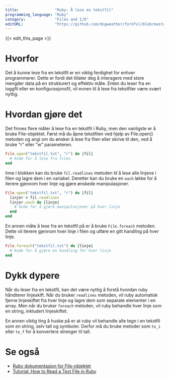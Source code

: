 ```yaml
---
title:                "Ruby: Å lese en tekstfil"
programming_language: "Ruby"
category:             "Files and I/O"
editURL:              "https://github.com/dogweather/forkful/blob/master/content/no/ruby/reading-a-text-file.md"
---
```


{{< edit_this_page >}}

# Hvorfor

 Det å kunne lese fra en tekstfil er en viktig ferdighet for enhver programmerer. Dette er fordi det tillater deg å interagere med store mengder data på en strukturert og effektiv måte. Enten du leser fra en loggfil eller en konfigurasjonsfil, vil evnen til å lese fra tekstfiler være svært nyttig.

# Hvordan gjøre det

Det finnes flere måter å lese fra en tekstfil i Ruby, men den vanligste er å bruke File-objektet. Først må du åpne tekstfilen ved hjelp av File.open() metoden og angi om du ønsker å lese fra filen eller skrive til den, ved å bruke "r" eller "w" parameteren.

```Ruby
File.open("tekstfil.txt", "r") do |fil|
  # kode for å lese fra filen
end
```
Inne i blokken kan du bruke `fil.readlines` metoden til å lese alle linjene i filen og lagre dem i en variabel. Deretter kan du bruke en `each` løkke for å iterere gjennom hver linje og gjøre ønskede manipulasjoner.

```Ruby
File.open("tekstfil.txt", "r") do |fil|
  linjer = fil.readlines
  linjer.each do |linje|
    # kode for å gjøre manipulasjoner på hver linje
  end
end
```
En annen måte å lese fra en tekstfil på er å bruke `File.foreach` metoden. Dette vil iterere gjennom hver linje i filen og utføre en gitt handling på hver linje.

```Ruby
File.foreach("tekstfil.txt") do |linje|
  # kode for å gjøre en handling for hver linje
end
```

# Dykk dypere

Når du leser fra en tekstfil, kan det være nyttig å forstå hvordan ruby håndterer linjeskift. Når du bruker `readlines` metoden, vil ruby automatisk fjerne linjeskiftet fra hver linje og lagre dem som separate elementer i en array. Men når du bruker `foreach` metoden, vil ruby behandle hver linje som en string, inkludert linjeskiftet.

En annen viktig ting å huske på er at ruby vil behandle alle tegn i en tekstfil som en string, selv tall og symboler. Derfor må du bruke metoder som `to_i` eller `to_f` for å konvertere strenger til tall.

# Se også

- [Ruby dokumentasjon for File-objektet](https://ruby-doc.org/core-2.7.2/File.html)
- [Tutorial: How to Read a Text File in Ruby](https://www.educative.io/edpresso/how-to-read-a-text-file-in-ruby)